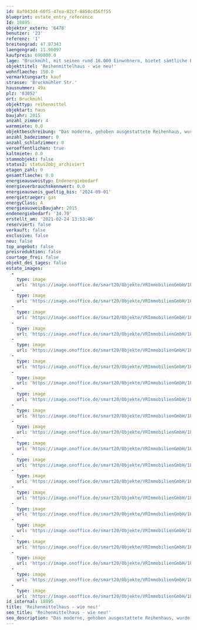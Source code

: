 ```yaml
---
id: 8af043d4-60f5-47ea-82cf-8850cd56ff55
blueprint: estate_entry_reference
Id: 18895
objektnr_extern: '6478'
benutzer: '23'
referenz: '1'
breitengrad: 47.87343
laengengrad: 11.96097
kaufpreis: 690000.0
lage: "Bruckmühl, mit seinen rund 16.000 Einwohnern, bietet sämtliche Einkaufsmöglichkeiten, Apotheken, Ärzte, Zahnärzte, Friseure, schöne Gaststätten. \r\nKindergärten sowie alle Schulen bis zum Gymnasium sind fußläufig oder in wenigen Autominuten erreichbar. \r\nInteressant für Pendler: Die Zugverbindung Rosenheim-Holzkirchen besteht mit S-Bahn-Vertaktung nach München. Die BAB München-Salzburg/Innsbruck ist in wenigen Minuten erreichbar. \r\nNeben der Mangfall mit ihrem Freizeitwert laden Wander- und Radwege zu ausgedehnten Spaziergängen und Fahrradtouren im bayerischen Voralpenland ein. \r\nZahlreiche Ortsvereine bieten Möglichkeiten zur Freizeitgestaltung an. Das Vereinsleben in Bruckmühl hält für jedes Alter und jeden Geschmack etwas bereit."
objekttitel: 'Reihenmittelhaus - wie neu!'
wohnflaeche: 150.0
vermarktungsart: kauf
strasse: 'Bruckmühler Str.'
hausnummer: 49a
plz: '83052'
ort: Bruckmühl
objekttyp: reihenmittel
objektart: haus
baujahr: 2015
anzahl_zimmer: 4
warmmiete: 0.0
objektbeschreibung: "Das moderne, gehoben ausgestattete Reihenhaus, wurde 2015 in Fertigbauweise (Okal) errichtet.\r\nDurch eine kluge Raumaufteilung vermisst man den sonst üblichen Keller nicht.\r\n\r\nIm EG  dominiert der offene Wohnbereich mit Diele, Küche und Wohnraum. Die komplette Einbauküche ist im Kaufpreis enthalten. WC und der Technikraum für Heizung und Waschmaschine ergänzen das Raumangebot hier.\r\nDie Terrasse kann mit einer Markise beschattet werden.\r\nIm 1. OG wohnen die Eltern: Schlafzimmer mit praktischem Ankleideraum als Durchgangszimmer ins Masterbad. Dies hat eine Top- Ausstattung mit großer Wanne (Sprudeldüsen), bodengleicher Dusche, WC, Waschbecken, Schränken und Spiegel. Zwei kleinere Zimmer dienen als Büro und Fitnessraum .\r\nIm DG haben die Kinder ihr eigenes Reich mit 2 Kinderzimmern.\r\nFußböden: 60 x 60er Fliesen in Grau in Diele und Küche, Holzdielen im Wohnzimmer.\r\nTeppichboden im 1. OG, Laminat im DG. \r\nBeheizt wird das Haus zentral mit Gas, die Verteilung erfolgt über Fußbodenheizung. Eine kontrollierte Wohnraumlüftung sorgt für das richtige Klima, ebenso die Kunststofffenster mit Dreifachverglasung und Rollläden. Im ganzen Haus sind Netzwerkkabel verlegt.\r\nZwei Gerätehäuschen neben der Haustür und auf der Terrasse sowie ein Doppelcarport stehen zur Verfügung.\r\n\r\nDas Haus ist bereits im Herbst 2020 beziehbar."
anzahl_badezimmer: 0
anzahl_schlafzimmer: 0
veroeffentlichen: true
kaltmiete: 0.0
stammobjekt: false
status2: status2obj_archiviert
etagen_zahl: 0
gesamtflaeche: 0.0
energieausweistyp: Endenergiebedarf
energieverbrauchskennwert: 0.0
energieausweis_gueltig_bis: '2024-09-01'
energietraeger: gas
energyClass: A
energieausweisBaujahr: 2015
endenergiebedarf: '34.70'
erstellt_am: '2021-02-24 13:53:46'
reserviert: false
verkauft: false
exclusive: false
neu: false
top_angebot: false
preisreduktion: false
courtage_frei: false
objekt_des_tages: false
estate_images:
  -
    type: image
    url: 'https://image.onoffice.de/smart20/Objekte/VRImmobilienGmbH/18895/_210425.jpg'
  -
    type: image
    url: 'https://image.onoffice.de/smart20/Objekte/VRImmobilienGmbH/18895/_210427.jpg'
  -
    type: image
    url: 'https://image.onoffice.de/smart20/Objekte/VRImmobilienGmbH/18895/_210431.jpg'
  -
    type: image
    url: 'https://image.onoffice.de/smart20/Objekte/VRImmobilienGmbH/18895/_210433.jpg'
  -
    type: image
    url: 'https://image.onoffice.de/smart20/Objekte/VRImmobilienGmbH/18895/_210437.jpg'
  -
    type: image
    url: 'https://image.onoffice.de/smart20/Objekte/VRImmobilienGmbH/18895/_210439.jpg'
  -
    type: image
    url: 'https://image.onoffice.de/smart20/Objekte/VRImmobilienGmbH/18895/_210443.jpg'
  -
    type: image
    url: 'https://image.onoffice.de/smart20/Objekte/VRImmobilienGmbH/18895/_210445.jpg'
  -
    type: image
    url: 'https://image.onoffice.de/smart20/Objekte/VRImmobilienGmbH/18895/_210449.jpg'
  -
    type: image
    url: 'https://image.onoffice.de/smart20/Objekte/VRImmobilienGmbH/18895/_210451.jpg'
  -
    type: image
    url: 'https://image.onoffice.de/smart20/Objekte/VRImmobilienGmbH/18895/_210455.jpg'
  -
    type: image
    url: 'https://image.onoffice.de/smart20/Objekte/VRImmobilienGmbH/18895/_210457.jpg'
  -
    type: image
    url: 'https://image.onoffice.de/smart20/Objekte/VRImmobilienGmbH/18895/_210461.jpg'
  -
    type: image
    url: 'https://image.onoffice.de/smart20/Objekte/VRImmobilienGmbH/18895/_210463.jpg'
  -
    type: image
    url: 'https://image.onoffice.de/smart20/Objekte/VRImmobilienGmbH/18895/_210467.jpg'
  -
    type: image
    url: 'https://image.onoffice.de/smart20/Objekte/VRImmobilienGmbH/18895/_210469.jpg'
  -
    type: image
    url: 'https://image.onoffice.de/smart20/Objekte/VRImmobilienGmbH/18895/_210473.jpg'
  -
    type: image
    url: 'https://image.onoffice.de/smart20/Objekte/VRImmobilienGmbH/18895/_210475.jpg'
  -
    type: image
    url: 'https://image.onoffice.de/smart20/Objekte/VRImmobilienGmbH/18895/_210477.jpg'
  -
    type: image
    url: 'https://image.onoffice.de/smart20/Objekte/VRImmobilienGmbH/18895/_210479.jpg'
id_internal: 18895
title: 'Reihenmittelhaus - wie neu!'
seo_title: 'Reihenmittelhaus - wie neu!'
seo_description: "Das moderne, gehoben ausgestattete Reihenhaus, wurde 2015 in Fertigbauweise (Okal) errichtet.\r\nDurch eine kluge Raumaufteilung vermisst man den sonst üblichen "
---
```

